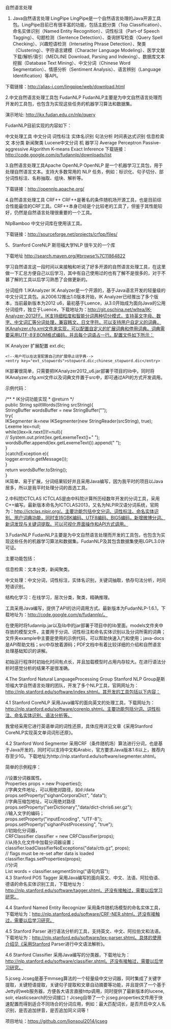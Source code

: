 自然语言处理
1. Java自然语言处理 LingPipe
LingPipe是一个自然语言处理的Java开源工具包。LingPipe目前已有很丰富的功能，包括主题分类（Top Classification）、命名实体识别（Named Entity Recognition）、词性标注（Part-of Speech Tagging）、句题检测（Sentence Detection）、查询拼写检查（Query Spell Checking）、兴趣短语检测（Interseting Phrase Detection）、聚类（Clustering）、字符语言建模（Character Language Modeling）、医学文献下载/解析/索引（MEDLINE Download, Parsing and Indexing）、数据库文本挖掘（Database Text Mining）、中文分词（Chinese Word Segmentation）、情感分析（Sentiment Analysis）、语言辨别（Language Identification）等API。

下载链接：http://alias-i.com/lingpipe/web/download.html

2.中文自然语言处理工具包 FudanNLP
FudanNLP主要是为中文自然语言处理而开发的工具包，也包含为实现这些任务的机器学习算法和数据集。

演示地址: http://jkx.fudan.edu.cn/nlp/query

FudanNLP目前实现的内容如下：

中文处理工具
中文分词
词性标注
实体名识别
句法分析
时间表达式识别
信息检索
文 本分类
新闻聚类
Lucene中文分词
机 器学习
Average Perceptron
Passive-aggressive Algorithm
K-means
Exact Inference
下载链接：http://code.google.com/p/fudannlp/downloads/list

 3.自然语言处理工具Apache OpenNLP
OpenNLP 是一个机器学习工具包，用于处理自然语言文本。支持大多数常用的 NLP 任务，例如：标识化、句子切分、部分词性标注、名称抽取、组块、解析等。

下载链接：http://opennlp.apache.org/

 4.自然语言处理工具 CRF++
 CRF++是著名的条件随机场开源工具，也是目前综合性能最佳的CRF工具。CRF++本身已经是个比较老的工具了，但鉴于其性能较好，仍然是自然语言处理很重要的一个工具。

NlpBamboo 中文分词库在使用该工具。

下载链接：http://sourceforge.net/projects/crfpp/files/

 5、Stanford CoreNLP 斯坦福大学NLP
很牛叉的一个库

下载地址 http://search.maven.org/#browse%7C11864822

学习自然语言这一段时间以来接触和听说了好多开源的自然语言处理工具，在这里做一下汇总方便自己以后学习，其中有自己使用过的也有了解不是很多的，对于不甚了解的工具以后学习熟悉了会做更新的。

分词组件
1.IKAnalyzer
IK Analyzer是一个开源的，基于Java语言开发的轻量级的中文分词工具包。从2006.12推出1.0版本开始，IK Analyzer已经推出了多个版本，当前最新版本为2012 u6，最初基于Luence，从3.0开始成为面向Java的公用分词组件，独立于Luence，下载地址为：http://git.oschina.net/wltea/IK-Analyzer-2012FF。IK支持细粒度和智能分词两种切分模式，支持英文字母、数字、中文词汇等分词处理，兼容韩文、日文字符。可以支持用户自定义的词典，IKAnalyzer.cfg.xml文件来实现，可以配置自定义的扩展词典和停用词典。词典需要采用UTF-8无BOM格式编码，并且每个词语占一行。配置文件如下所示：

<properties>    
    <comment>IK Analyzer 扩展配置</comment>  
    <!--用户可以在这里配置自己的扩展字典-->   
    <entry key="ext_dict">ext.dic;</entry>   
      
    <!--用户可以在这里配置自己的扩展停止词字典-->  
    <entry key="ext_stopwords">stopword.dic;chinese_stopword.dic</entry>   
      
</properties>  
IK部署很简单，只需要把IKAnalyzer2012_u6.jar部署于项目的lib中，同时将IKAnalyzer.cfg.xml文件以及词典文件置于src中，即可通过API的方式开发调用。

示例代码：

/** 
     * IK分词功能实现 
     * @return 
     */  
    public String spiltWords(String srcString){  
        StringBuffer wordsBuffer = new StringBuffer("");  
        try{  
            IKSegmenter ik=new IKSegmenter(new StringReader(srcString), true);    
            Lexeme lex=null;    
            while((lex=ik.next())!=null){    
//              System.out.print(lex.getLexemeText()+" ");  
                wordsBuffer.append(lex.getLexemeText()).append(" ");  
            }  
        }catch(Exception e){  
            logger.error(e.getMessage());  
        }  
        return wordsBuffer.toString();  
    }  
IK简单、易于扩展，分词结果较好并且采用Java编写，因为我平时的项目以Java居多，所以是我平时处理分词的首选工具。

2.中科院ICTCLAS
ICTCLAS是由中科院计算所历经数年开发的分词工具，采用C++编写。最新版本命名为ICTCLAS2013，又名为NLPIR汉语分词系统，官网为：http://ictclas.nlpir.org/。主要功能包括中文分词、词性标注、命名实体识别、用户词典功能，同时支持GBK编码、UTF8编码、BIG5编码，新增微博分词、新词发现与关键词提取。可以可视化界面操作和API方式调用。

3.FudanNLP
FudanNLP主要是为中文自然语言处理而开发的工具包，也包含为实现这些任务的机器学习算法和数据集。FudanNLP及其包含数据集使用LGPL3.0许可证。

主要功能包括：

信息检索：文本分类，新闻聚类。

中文处理：中文分词，词性标注，实体名识别，关键词抽取，依存句法分析，时间短语识别。

结构化学习：在线学习，层次分类，聚类，精确推理。

工具采用Java编写，提供了API的访问调用方式。最新版本为FudanNLP-1.6.1，下载地址为：http://code.google.com/p/fudannlp/。

在使用时将fudannlp.jar以及lib中的jar部署于项目中的lib里面。models文件夹中存放的模型文件，主要用于分词、词性标注和命名实体识别以及分词所需的词典；文件夹example中主要是使用的示例代码，可以帮助快速入门和使用；java-docs是API帮助文档；src中存放着源码；PDF文档中有着比较详细的介绍和自然语言处理基础知识的讲解。

初始运行程序时初始化时间有点长，并且加载模型时占用内存较大。在进行语法分析时感觉分析的结果不是很准确。

4.The Stanford Natural LanguageProcessing Group
Stanford NLP Group是斯坦福大学自然语言处理的团队，开发了多个NLP工具，官网网址为：http://nlp.stanford.edu/software/index.shtml。其开发的工具包括以下内容：

4.1 Stanford CoreNLP
采用Java编写的面向英文的处理工具，下载网址为：http://nlp.stanford.edu/software/corenlp.shtml。主要功能包括分词、词性标注、命名实体识别、语法分析等。

我曾经采用它进行英语单词的词性还原，具体应用详见文章《采用Stanford CoreNLP实现英文单词词形还原》。

4.2 Stanford Word Segmenter
采用CRF（条件随机场）算法进行分词，也是基于Java开发的，同时可以支持中文和Arabic，官方要求Java版本1.6以上，推荐内存至少1G。下载地址为http://nlp.stanford.edu/software/segmenter.shtml。

简单的示例程序：

//设置分词器属性。  
   Properties props = new Properties();  
//字典文件地址，可以用绝对路径，如d:/data  
   props.setProperty("sighanCorporaDict", "data");  
//字典压缩包地址，可以用绝对路径  
   props.setProperty("serDictionary","data/dict-chris6.ser.gz");  
//输入文字的编码；  
   props.setProperty("inputEncoding", "UTF-8");  
   props.setProperty("sighanPostProcessing", "true");  
//初始化分词器，  
   CRFClassifier classifier = new CRFClassifier(props);  
//从持久化文件中加载分词器设置；  
   classifier.loadClassifierNoExceptions("data/ctb.gz", props);  
   // flags must be re-set after data is loaded  
   classifier.flags.setProperties(props);  
//分词  
   List words = classifier.segmentString("语句内容");  
4.3 Stanford POS Tagger
采用Java编写的面向英文、中文、法语、阿拉伯语、德语的命名实体识别工具，下载地址为：http://nlp.stanford.edu/software/tagger.shtml。还没有接触过，需要以后学习研究。

4.4 Stanford Named Entity Recognizer
采用条件随机场模型的命名实体工具，下载地址为：http://nlp.stanford.edu/software/CRF-NER.shtml。还没有接触过，需要以后学习研究。

4.5 Stanford Parser
进行语法分析的工具，支持英文、中文、阿拉伯文和法语。下载地址为：http://nlp.stanford.edu/software/lex-parser.shtml。具体的使用介绍见《采用Stanford Parser进行中文语法解析》。

4.6 Stanford Classifier
 采用Java编写的分类器，下载地址为：http://nlp.stanford.edu/software/classifier.shtml。还没有接触过，需要以后学习研究。

5.jcseg
Jcseg是基于mmseg算法的一个轻量级中文分词器，同时集成了关键字提取，关键短语提取，关键句子提取和文章自动摘要等功能，并且提供了一个基于Jetty的web服务器，方便各大语言直接http调用，同时提供了最新版本的lucene, solr, elasticsearch的分词接口！Jcseg自带了一个 jcseg.properties文件用于快速配置而得到适合不同场合的分词应用，例如：最大匹配词长，是否开启中文人名识别，是否追加拼音，是否追加同义词等！

项目地址：https://github.com/lionsoul2014/jcseg 
